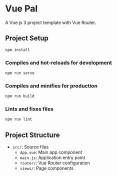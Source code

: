 # Vue Pal

A Vue.js 3 project template with Vue Router.

## Project Setup

```bash
npm install
```

### Compiles and hot-reloads for development
```bash
npm run serve
```

### Compiles and minifies for production
```bash
npm run build
```

### Lints and fixes files
```bash
npm run lint
```

## Project Structure
- `src/`: Source files
  - `App.vue`: Main app component
  - `main.js`: Application entry point
  - `router/`: Vue Router configuration
  - `views/`: Page components
